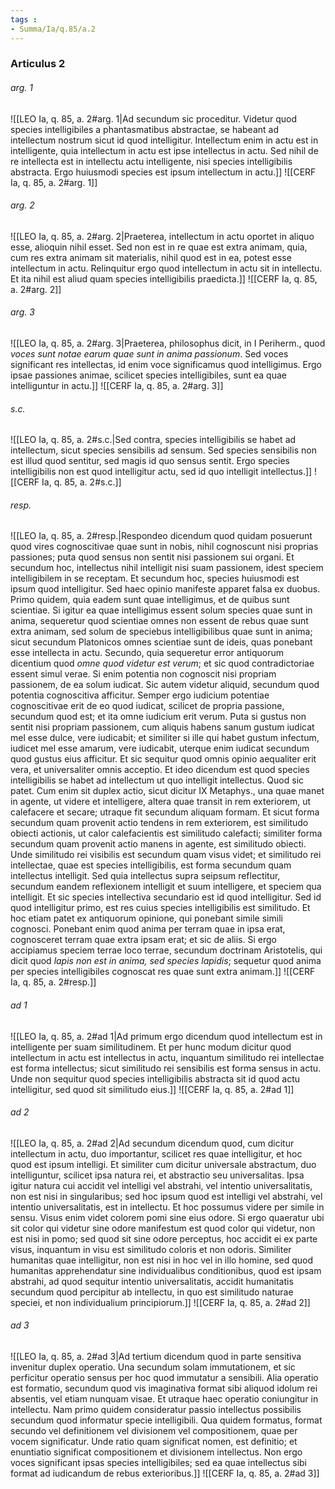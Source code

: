 ```yaml
---
tags : 
- Summa/Ia/q.85/a.2
---
```


### Articulus 2

###### arg. 1
![[LEO Ia, q. 85, a. 2#arg. 1|Ad secundum sic proceditur. Videtur quod species intelligibiles a phantasmatibus abstractae, se habeant ad intellectum nostrum sicut id quod intelligitur. Intellectum enim in actu est in intelligente, quia intellectum in actu est ipse intellectus in actu. Sed nihil de re intellecta est in intellectu actu intelligente, nisi species intelligibilis abstracta. Ergo huiusmodi species est ipsum intellectum in actu.]]
![[CERF Ia, q. 85, a. 2#arg. 1]]

###### arg. 2
![[LEO Ia, q. 85, a. 2#arg. 2|Praeterea, intellectum in actu oportet in aliquo esse, alioquin nihil esset. Sed non est in re quae est extra animam, quia, cum res extra animam sit materialis, nihil quod est in ea, potest esse intellectum in actu. Relinquitur ergo quod intellectum in actu sit in intellectu. Et ita nihil est aliud quam species intelligibilis praedicta.]]
![[CERF Ia, q. 85, a. 2#arg. 2]]

###### arg. 3
![[LEO Ia, q. 85, a. 2#arg. 3|Praeterea, philosophus dicit, in I Periherm., quod *voces sunt notae earum quae sunt in anima passionum*. Sed voces significant res intellectas, id enim voce significamus quod intelligimus. Ergo ipsae passiones animae, scilicet species intelligibiles, sunt ea quae intelliguntur in actu.]]
![[CERF Ia, q. 85, a. 2#arg. 3]]

###### s.c.
![[LEO Ia, q. 85, a. 2#s.c.|Sed contra, species intelligibilis se habet ad intellectum, sicut species sensibilis ad sensum. Sed species sensibilis non est illud quod sentitur, sed magis id quo sensus sentit. Ergo species intelligibilis non est quod intelligitur actu, sed id quo intelligit intellectus.]]
![[CERF Ia, q. 85, a. 2#s.c.]]

###### resp.
![[LEO Ia, q. 85, a. 2#resp.|Respondeo dicendum quod quidam posuerunt quod vires cognoscitivae quae sunt in nobis, nihil cognoscunt nisi proprias passiones; puta quod sensus non sentit nisi passionem sui organi. Et secundum hoc, intellectus nihil intelligit nisi suam passionem, idest speciem intelligibilem in se receptam. Et secundum hoc, species huiusmodi est ipsum quod intelligitur. Sed haec opinio manifeste apparet falsa ex duobus. Primo quidem, quia eadem sunt quae intelligimus, et de quibus sunt scientiae. Si igitur ea quae intelligimus essent solum species quae sunt in anima, sequeretur quod scientiae omnes non essent de rebus quae sunt extra animam, sed solum de speciebus intelligibilibus quae sunt in anima; sicut secundum Platonicos omnes scientiae sunt de ideis, quas ponebant esse intellecta in actu. Secundo, quia sequeretur error antiquorum dicentium quod *omne quod videtur est verum*; et sic quod contradictoriae essent simul verae. Si enim potentia non cognoscit nisi propriam passionem, de ea solum iudicat. Sic autem videtur aliquid, secundum quod potentia cognoscitiva afficitur. Semper ergo iudicium potentiae cognoscitivae erit de eo quod iudicat, scilicet de propria passione, secundum quod est; et ita omne iudicium erit verum. Puta si gustus non sentit nisi propriam passionem, cum aliquis habens sanum gustum iudicat mel esse dulce, vere iudicabit; et similiter si ille qui habet gustum infectum, iudicet mel esse amarum, vere iudicabit, uterque enim iudicat secundum quod gustus eius afficitur. Et sic sequitur quod omnis opinio aequaliter erit vera, et universaliter omnis acceptio. Et ideo dicendum est quod species intelligibilis se habet ad intellectum ut quo intelligit intellectus. Quod sic patet. Cum enim sit duplex actio, sicut dicitur IX Metaphys., una quae manet in agente, ut videre et intelligere, altera quae transit in rem exteriorem, ut calefacere et secare; utraque fit secundum aliquam formam. Et sicut forma secundum quam provenit actio tendens in rem exteriorem, est similitudo obiecti actionis, ut calor calefacientis est similitudo calefacti; similiter forma secundum quam provenit actio manens in agente, est similitudo obiecti. Unde similitudo rei visibilis est secundum quam visus videt; et similitudo rei intellectae, quae est species intelligibilis, est forma secundum quam intellectus intelligit. Sed quia intellectus supra seipsum reflectitur, secundum eandem reflexionem intelligit et suum intelligere, et speciem qua intelligit. Et sic species intellectiva secundario est id quod intelligitur. Sed id quod intelligitur primo, est res cuius species intelligibilis est similitudo. Et hoc etiam patet ex antiquorum opinione, qui ponebant simile simili cognosci. Ponebant enim quod anima per terram quae in ipsa erat, cognosceret terram quae extra ipsam erat; et sic de aliis. Si ergo accipiamus speciem terrae loco terrae, secundum doctrinam Aristotelis, qui dicit quod *lapis non est in anima, sed species lapidis*; sequetur quod anima per species intelligibiles cognoscat res quae sunt extra animam.]]
![[CERF Ia, q. 85, a. 2#resp.]]

###### ad 1
![[LEO Ia, q. 85, a. 2#ad 1|Ad primum ergo dicendum quod intellectum est in intelligente per suam similitudinem. Et per hunc modum dicitur quod intellectum in actu est intellectus in actu, inquantum similitudo rei intellectae est forma intellectus; sicut similitudo rei sensibilis est forma sensus in actu. Unde non sequitur quod species intelligibilis abstracta sit id quod actu intelligitur, sed quod sit similitudo eius.]]
![[CERF Ia, q. 85, a. 2#ad 1]]

###### ad 2
![[LEO Ia, q. 85, a. 2#ad 2|Ad secundum dicendum quod, cum dicitur intellectum in actu, duo importantur, scilicet res quae intelligitur, et hoc quod est ipsum intelligi. Et similiter cum dicitur universale abstractum, duo intelliguntur, scilicet ipsa natura rei, et abstractio seu universalitas. Ipsa igitur natura cui accidit vel intelligi vel abstrahi, vel intentio universalitatis, non est nisi in singularibus; sed hoc ipsum quod est intelligi vel abstrahi, vel intentio universalitatis, est in intellectu. Et hoc possumus videre per simile in sensu. Visus enim videt colorem pomi sine eius odore. Si ergo quaeratur ubi sit color qui videtur sine odore manifestum est quod color qui videtur, non est nisi in pomo; sed quod sit sine odore perceptus, hoc accidit ei ex parte visus, inquantum in visu est similitudo coloris et non odoris. Similiter humanitas quae intelligitur, non est nisi in hoc vel in illo homine, sed quod humanitas apprehendatur sine individualibus conditionibus, quod est ipsam abstrahi, ad quod sequitur intentio universalitatis, accidit humanitatis secundum quod percipitur ab intellectu, in quo est similitudo naturae speciei, et non individualium principiorum.]]
![[CERF Ia, q. 85, a. 2#ad 2]]

###### ad 3
![[LEO Ia, q. 85, a. 2#ad 3|Ad tertium dicendum quod in parte sensitiva invenitur duplex operatio. Una secundum solam immutationem, et sic perficitur operatio sensus per hoc quod immutatur a sensibili. Alia operatio est formatio, secundum quod vis imaginativa format sibi aliquod idolum rei absentis, vel etiam nunquam visae. Et utraque haec operatio coniungitur in intellectu. Nam primo quidem consideratur passio intellectus possibilis secundum quod informatur specie intelligibili. Qua quidem formatus, format secundo vel definitionem vel divisionem vel compositionem, quae per vocem significatur. Unde ratio quam significat nomen, est definitio; et enuntiatio significat compositionem et divisionem intellectus. Non ergo voces significant ipsas species intelligibiles; sed ea quae intellectus sibi format ad iudicandum de rebus exterioribus.]]
![[CERF Ia, q. 85, a. 2#ad 3]]

